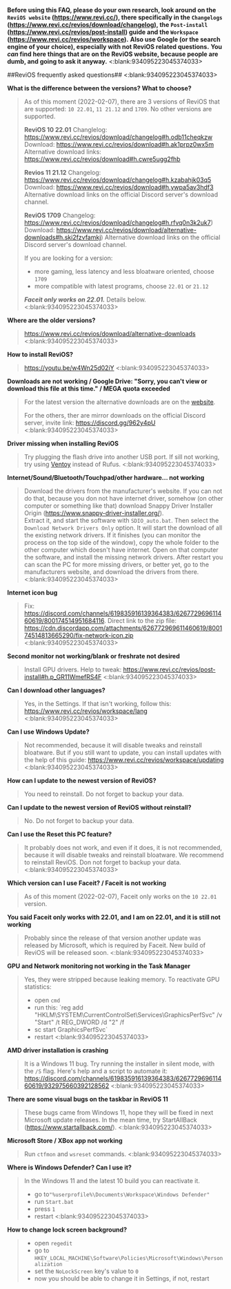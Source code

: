 **Before using this FAQ, please do your own research, look around on the `ReviOS website` (https://www.revi.cc/), there specifically in the  `Changelogs` (https://www.revi.cc/revios/download/changelog), the `Post-install` (https://www.revi.cc/revios/post-install) guide and the `Workspace` (https://www.revi.cc/revios/workspace).**
**Also use Google (or the search engine of your choice), especially with not ReviOS related questions.** 
**You _can_ find here things that are on the ReviOS website, because people are dumb, and going to ask it anyway.**
<:blank:934095223045374033>

##ReviOS frequently asked questions##
<:blank:934095223045374033>

**What is the difference between the versions? What to choose?**
> As of this moment (2022-02-07), there are 3 versions of ReviOS that are supported: `10 22.01`, `11 21.12` and `1709`. No other versions are supported.
> 
> **ReviOS 10 22.01**
> Changlelog: https://www.revi.cc/revios/download/changelog#h.odb11cheqkzw
> Download: https://www.revi.cc/revios/download#h.ak1prpz0wx5m
> Alternative download links: https://www.revi.cc/revios/download#h.cwre5ugg2fhb
> 
> **Revios 11 21.12**
> Changelog: https://www.revi.cc/revios/download/changelog#h.kzabahjk03q5
> Download: https://www.revi.cc/revios/download#h.ywpa5av3hdf3
> Alternative download links on the official Discord server's download channel.
> 
> **ReviOS 1709**
> Changelog: https://www.revi.cc/revios/download/changelog#h.rfvq0n3k2uk7)
> Download: https://www.revi.cc/revios/download/alternative-downloads#h.ski2fzvfamkj)
> Alternative download links on the official Discord server's download channel.
> 
> If you are looking for a version:
> - more gaming, less latency and less bloatware oriented, choose `1709`
> - more compatible with latest programs, choose `22.01` or `21.12`
> 
> **_Faceit only works on 22.01._** Details below.
<:blank:934095223045374033>

**Where are the older versions?**
> https://www.revi.cc/revios/download/alternative-downloads
<:blank:934095223045374033>

**How to install ReviOS?**
> https://youtu.be/w4Wn25d02iY
<:blank:934095223045374033>

**Downloads are not working / Google Drive: "Sorry, you can't view or download this file at this time." / MEGA quota exceeded**
> For the latest version the alternative downloads are on the [website](https://www.revi.cc/revios/download#h.cwre5ugg2fhb).
> 
> For the others, ther are mirror downloads on the official Discord server, invite link: https://discord.gg/962y4pU
<:blank:934095223045374033>

**Driver missing when installing ReviOS**
> Try plugging the flash drive into another USB port. If sill not working, try using [Ventoy](https://www.ventoy.net/) instead of Rufus.
<:blank:934095223045374033>

**Internet/Sound/Bluetooth/Touchpad/other hardware... not working**
> Download the drivers from the manufacturer's website.
> If you can not do that, because you don not have internet driver, somehow (on other computer or something like that) download Snappy Driver Installer Origin (https://www.snappy-driver-installer.org/).  
> Extract it, and start the software with `SDIO_auto.bat`. Then select the `Download Network Drivers Only` option. It will start the download of all the existing network drivers. 
> If it finishes (you can monitor the process on the top side of the window), copy the whole folder to the other computer which doesn't have internet. Open on that computer the software, and install the missing network drivers. After restart you can scan the PC for more missing drivers, or better yet, go to the manufacturers website, and download the drivers from there.
<:blank:934095223045374033>

**Internet icon bug**
> Fix: https://discord.com/channels/619835916139364383/626772969611460619/800174514951684116. 
> Direct link to the zip file: https://cdn.discordapp.com/attachments/626772969611460619/800174514813665290/fix-network-icon.zip
<:blank:934095223045374033>

**Second monitor not working/blank or freshrate not desired**
> Install GPU drivers. Help to tweak: https://www.revi.cc/revios/post-install#h.p_GR11WmefRS4F
<:blank:934095223045374033>

**Can I download other languages?**
> Yes, in the Settings. If that isn't working, follow this: https://www.revi.cc/revios/workspace/lang
<:blank:934095223045374033>

**Can I use Windows Update?**
> Not recommended, because it will disable tweaks and reinstall bloatware.
> But if you still want to update, you can install updates with the help of this guide: https://www.revi.cc/revios/workspace/updating
<:blank:934095223045374033>

**How can I update to the newest version of ReviOS?**
> You need to reinstall. Do not forget to backup your data.

**Can I update to the newest version of ReviOS without reinstall?**
> No. Do not forget to backup your data.

**Can I use the Reset this PC feature?**
> It probably does not work, and even if it does, it is not recommended, because it will disable tweaks and reinstall bloatware.
> We recommend to reinstall ReviOS. Don not forget to backup your data.
<:blank:934095223045374033>

**Which version can I use Faceit? / Faceit is not working**
> As of this moment (2022-02-07), Faceit only works on the `10 22.01` version.

**You said Faceit only works with 22.01, and I am on 22.01, and it is still not working**
> Probably since the release of that version another update was released by Microsoft, which is required by Faceit. New build of ReviOS will be released soon.
<:blank:934095223045374033>

**GPU and Network monitoring not working in the Task Manager**
> Yes, they were stripped because leaking memory.
> To reactivate GPU statistics:
> - open `cmd`
> - run this: `reg add "HKLM\SYSTEM\CurrentControlSet\Services\GraphicsPerfSvc" /v "Start" /t REG_DWORD /d "2" /f
> - sc start GraphicsPerfSvc`
> - restart
<:blank:934095223045374033>

**AMD driver installation is crashing**
> It is a Windows 11 bug. Try running the installer in silent mode, with the `/S` flag. 
> Here's help and a script to automate it: https://discord.com/channels/619835916139364383/626772969611460619/932975660392128562
<:blank:934095223045374033>

**There are some visual bugs on the taskbar in ReviOS 11**
> These bugs came from Windows 11, hope they will be fixed in next Microsoft update releases.
> In the mean time, try StartAllBack (https://www.startallback.com/).
<:blank:934095223045374033>

**Microsoft Store / XBox app not working**
> Run `ctfmon` and `wsreset` commands.
<:blank:934095223045374033>

**Where is Windows Defender? Can I use it?**
> In the Windows 11 and the latest 10 build you can reactivate it.
> - go to`"%userprofile%\Documents\Workspace\Windows Defender"`
> - run `Start.bat`
> - press `1`
> - restart
<:blank:934095223045374033>

**How to change lock screen background?**
> - open `regedit`
> - go to `HKEY_LOCAL_MACHINE\Software\Policies\Microsoft\Windows\Personalization`
> - set the `NoLockScreen` key's value to `0`
> - now you should be able to change it in Settings, if not, restart
